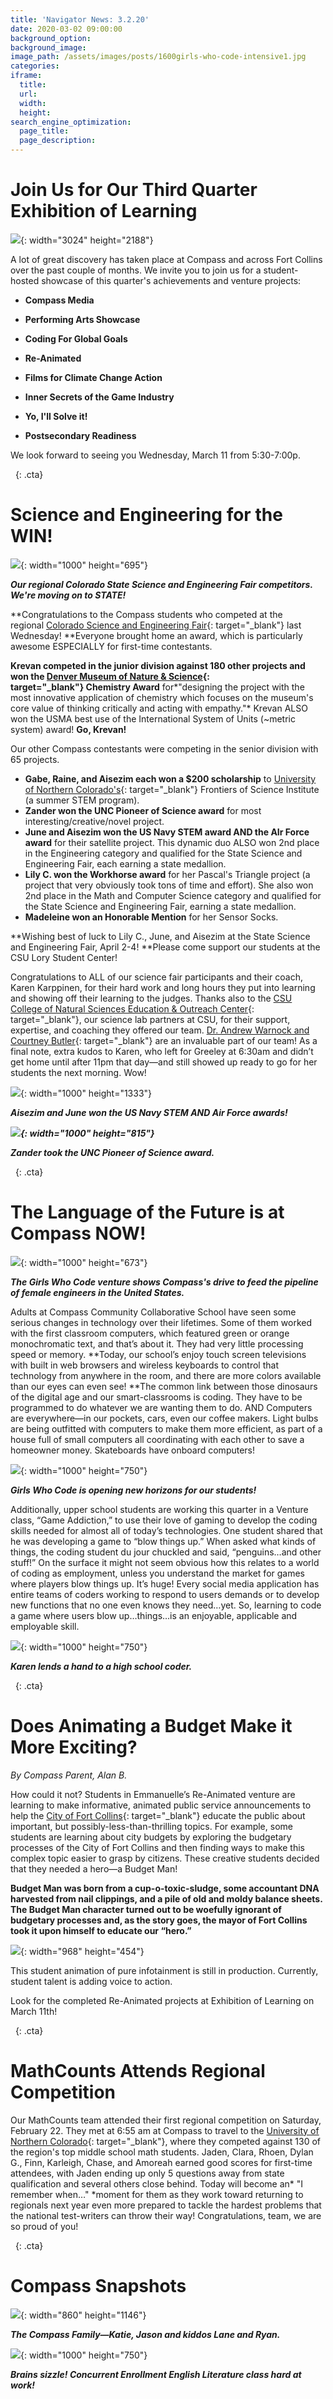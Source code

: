 ```yaml
---
title: 'Navigator News: 3.2.20'
date: 2020-03-02 09:00:00
background_option:
background_image:
image_path: /assets/images/posts/1600girls-who-code-intensive1.jpg
categories:
iframe:
  title:
  url:
  width:
  height:
search_engine_optimization:
  page_title:
  page_description:
---
```


# Join Us for Our Third Quarter Exhibition of Learning

![](/assets/images/march-11-2020-exhibition-of-learning.jpg){: width="3024" height="2188"}

A lot of great discovery has taken place at Compass and across Fort Collins over the past couple of months. We invite you to join us for a student-hosted showcase of this quarter's achievements and venture projects:&nbsp;

* **Compass Media**

* **Performing Arts Showcase**

* **Coding For Global Goals**

* **Re-Animated**

* **Films for Climate Change Action**

* **Inner Secrets of the Game Industry**

* **Yo, I'll Solve it\!**

* **Postsecondary Readiness**

We look forward to seeing you Wednesday, March 11 from 5:30-7:00p.

&nbsp;
{: .cta}

# Science and Engineering for the WIN\!

![](/assets/images/1000-compass-school-regional-science-fair-.jpg){: width="1000" height="695"}

***Our regional Colorado State Science and Engineering Fair competitors. We're moving on to STATE\!***

**Congratulations to the Compass students who competed at the regional&nbsp;[Colorado Science and Engineering Fair](https://compassfortcollins.us14.list-manage.com/track/click?u=f92353bb4e553c0be87c16d55&amp;id=be54e3a4e6&amp;e=d44f2694ec){: target="_blank"}&nbsp;last Wednesday\!&nbsp;**Everyone brought home an award, which is particularly awesome ESPECIALLY for first-time contestants.

**Krevan competed in the junior division against 180 other projects and won the&nbsp;[Denver Museum of Nature & Science](https://compassfortcollins.us14.list-manage.com/track/click?u=f92353bb4e553c0be87c16d55&amp;id=2526ea662a&amp;e=d44f2694ec){: target="_blank"}&nbsp;Chemistry Award**&nbsp;for*"designing the project with the most innovative application of chemistry which focuses on the museum's core value of thinking critically and acting with empathy."*&nbsp;Krevan ALSO won the USMA best use of the International System of Units (~metric system) award\!&nbsp;**Go, Krevan\!**

Our other Compass contestants were competing in the senior division with 65 projects.

* **Gabe, Raine, and Aisezim each won a $200 scholarship**&nbsp;to&nbsp;[University of Northern Colorado's](https://compassfortcollins.us14.list-manage.com/track/click?u=f92353bb4e553c0be87c16d55&amp;id=760635e8b6&amp;e=d44f2694ec){: target="_blank"}&nbsp;Frontiers of Science Institute (a summer STEM program).
* **Zander won the UNC Pioneer of Science award**&nbsp;for most interesting/creative/novel project.
* **June and Aisezim won the US Navy STEM award AND the AIr Force award**&nbsp;for their satellite project. This dynamic duo ALSO won 2nd place in the Engineering category and qualified for the State Science and Engineering Fair, each earning a state medallion.&nbsp;
* **Lily C. won the Workhorse award**&nbsp;for her Pascal's Triangle project (a project that very obviously took tons of time and effort). She also won 2nd place in the Math and Computer Science category and qualified for the State Science and Engineering Fair, earning a state medallion.
* **Madeleine won an Honorable Mention**&nbsp;for her Sensor Socks.

**Wishing best of luck to Lily C., June, and Aisezim at the State Science and Engineering Fair, April 2-4\!&nbsp;**Please come support our students at the CSU Lory Student Center\!

Congratulations to ALL of our science fair participants and their coach, Karen Karppinen, for their hard work and long hours they put into learning and showing off their learning to the judges. Thanks also to the&nbsp;[CSU College of Natural Sciences Education & Outreach Center](https://compassfortcollins.us14.list-manage.com/track/click?u=f92353bb4e553c0be87c16d55&amp;id=d680e8a5eb&amp;e=d44f2694ec){: target="_blank"}, our science lab partners at CSU, for their support, expertise, and coaching they offered our team.&nbsp;[Dr. Andrew Warnock and Courtney Butler](https://compassfortcollins.us14.list-manage.com/track/click?u=f92353bb4e553c0be87c16d55&amp;id=f57621f495&amp;e=d44f2694ec){: target="_blank"}&nbsp;are an invaluable part of our team\! As a final note, extra kudos to Karen, who left for Greeley at 6:30am and didn’t get home until after 11pm that day—and still showed up ready to go for her students the next morning. Wow\!

![](/assets/images/1000-compass-middle-high-school-fort-collins-science-fair.jpg){: width="1000" height="1333"}

***Aisezim and June won the US Navy STEM AND Air Force awards\!***

***![](/assets/images/1000-compass-middle-high-school-displays-its-best-at-science-fair.jpg){: width="1000" height="815"}***

***Zander took the UNC Pioneer of Science award.***

&nbsp;
{: .cta}

# The Language of the Future is at Compass NOW\!

![](/assets/images/1000girls-who-code-intensive1.jpg){: width="1000" height="673"}

***The Girls Who Code venture shows Compass's drive to feed the pipeline of female engineers in the United States.***

Adults at Compass Community Collaborative School have seen some serious changes in technology over their lifetimes. Some of them worked with the first classroom computers, which featured green or orange monochromatic text, and that’s about it. They had very little processing speed or memory.&nbsp;**Today, our school’s enjoy touch screen televisions with built in web browsers and wireless keyboards to control that technology from anywhere in the room, and there are more colors available than our eyes can even see\!&nbsp;**The common link between those dinosaurs of the digital age and our smart-classrooms is coding. They have to be programmed to do whatever we are wanting them to do. AND Computers are everywhere—in our pockets, cars, even our coffee makers. Light bulbs are being outfitted with computers to make them more efficient, as part of a house full of small computers all coordinating with each other to save a homeowner money. Skateboards have onboard computers\!

![](/assets/images/1000girls-who-code-intensive.jpg){: width="1000" height="750"}

***Girls Who Code is opening new horizons for our students\!***

Additionally, upper school students are working this quarter in a Venture class, “Game Addiction,” to use their love of gaming to develop the coding skills needed for almost all of today’s technologies. One student shared that he was developing a game to “blow things up.” When asked what kinds of things, the coding student du jour chuckled and said, “penguins…and other stuff\!” On the surface it might not seem obvious how this relates to a world of coding as employment, unless you understand the market for games where players blow things up. It’s huge\! Every social media application has entire teams of coders working to respond to users demands or to develop new functions that no one even knows they need…yet. So, learning to code a game where users blow up…things…is an enjoyable, applicable and employable skill.

![](/assets/images/1000karen-lends-a-hand-to-a-high-school-coder.jpg){: width="1000" height="750"}

***Karen lends a hand to a high school coder.***

&nbsp;
{: .cta}

# Does Animating a Budget Make it More Exciting?

*By Compass Parent, Alan B.*

How could it not? Students in Emmanuelle’s Re-Animated venture are learning to make informative, animated public service announcements to help the&nbsp;[City of Fort Collins](https://compassfortcollins.us14.list-manage.com/track/click?u=f92353bb4e553c0be87c16d55&amp;id=8f5647b0f4&amp;e=d44f2694ec){: target="_blank"}&nbsp;educate the public about important, but possibly-less-than-thrilling topics. For example, some students are learning about city budgets by exploring the budgetary processes of the City of Fort Collins and then finding ways to make this complex topic easier to grasp by citizens. These creative students decided that they needed a hero—a Budget Man\!

**Budget Man was born from a cup-o-toxic-sludge, some accountant DNA harvested from nail clippings, and a pile of old and moldy balance sheets. The Budget Man character turned out to be woefully ignorant of budgetary processes and, as the story goes, the mayor of Fort Collins took it upon himself to educate our “hero.”&nbsp;**

![](/assets/images/screen-shot-2020-03-01-at-12-21-11-pm.png){: width="968" height="454"}

This student animation of pure infotainment is still in production. Currently, student talent is adding voice to action.

Look for the completed Re-Animated projects at Exhibition of Learning on March 11th\!

&nbsp;
{: .cta}

# MathCounts Attends Regional Competition

Our MathCounts team attended their first regional competition on Saturday, February 22. They met at 6:55 am at Compass to travel to the&nbsp;[University of Northern Colorado](https://compassfortcollins.us14.list-manage.com/track/click?u=f92353bb4e553c0be87c16d55&amp;id=f483475159&amp;e=d44f2694ec){: target="_blank"}, where they competed against 130 of the region's top middle school math students. Jaden, Clara, Rhoen, Dylan G., Finn, Karleigh, Chase, and Amoreah earned good scores for first-time attendees, with Jaden ending up only 5 questions away from state qualification and several others close behind. Today will become an*&nbsp;"I remember when…"&nbsp;*moment for them as they work toward returning to regionals next year even more prepared to tackle the hardest problems that the national test-writers can throw their way\! Congratulations, team, we are so proud of you\!

&nbsp;
{: .cta}

# Compass Snapshots

![](/assets/images/the-malone-family.jpg){: width="860" height="1146"}

***The Compass Family—Katie, Jason and kiddos Lane and Ryan.***

![](/assets/images/1000brain-sizzle-concurrent-enrollment-english-literature-hard-at-work.jpg){: width="1000" height="750"}

***Brains sizzle\! Concurrent Enrollment English Literature class hard at work\!***